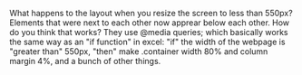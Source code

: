 What happens to the layout when you resize the screen to less than 550px?
  Elements that were next to each other now apprear below each other.
How do you think that works?
  They use @media queries; which basically works the same way as an "if function"
  in excel: "if" the width of the webpage is "greater than" 550px, "then"
  make .container width 80% and column margin 4%, and a bunch of other things.
